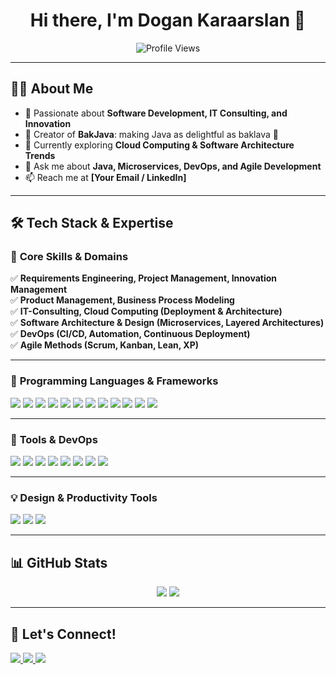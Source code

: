 <h1 align="center">Hi there, I'm Dogan Karaarslan 👋</h1>
<p align="center">
  <img src="https://komarev.com/ghpvc/?username=your-username&label=Profile%20Views&color=0e75b6&style=flat" alt="Profile Views" />
</p>

---

## 👨‍💻 **About Me**  
- 🚀 Passionate about **Software Development, IT Consulting, and Innovation**  
- 🎨 Creator of **BakJava**: making Java as delightful as baklava 🍯  
- 🌱 Currently exploring **Cloud Computing & Software Architecture Trends**  
- 💬 Ask me about **Java, Microservices, DevOps, and Agile Development**  
- 📫 Reach me at **[Your Email / LinkedIn]**  

---

## 🛠️ **Tech Stack & Expertise**  

### 🎯 **Core Skills & Domains**  
✅ **Requirements Engineering, Project Management, Innovation Management**  
✅ **Product Management, Business Process Modeling**  
✅ **IT-Consulting, Cloud Computing (Deployment & Architecture)**  
✅ **Software Architecture & Design (Microservices, Layered Architectures)**  
✅ **DevOps (CI/CD, Automation, Continuous Deployment)**  
✅ **Agile Methods (Scrum, Kanban, Lean, XP)**  

---

### 🚀 **Programming Languages & Frameworks**  
<p>
  <img src="https://img.shields.io/badge/Java-ED8B00?style=for-the-badge&logo=java&logoColor=white" />
  <img src="https://img.shields.io/badge/JavaScript-F7DF1E?style=for-the-badge&logo=javascript&logoColor=black" />
  <img src="https://img.shields.io/badge/TypeScript-007ACC?style=for-the-badge&logo=typescript&logoColor=white" />
  <img src="https://img.shields.io/badge/Angular-DD0031?style=for-the-badge&logo=angular&logoColor=white" />
  <img src="https://img.shields.io/badge/React-61DAFB?style=for-the-badge&logo=react&logoColor=black" />
  <img src="https://img.shields.io/badge/Spring%20Boot-6DB33F?style=for-the-badge&logo=spring-boot&logoColor=white" />
  <img src="https://img.shields.io/badge/SQL-4479A1?style=for-the-badge&logo=mysql&logoColor=white" />
  <img src="https://img.shields.io/badge/NoSQL-47A248?style=for-the-badge&logo=mongodb&logoColor=white" />
  <img src="https://img.shields.io/badge/UML-4A90E2?style=for-the-badge&logo=uml&logoColor=white" />
  <img src="https://img.shields.io/badge/R-276DC3?style=for-the-badge&logo=r&logoColor=white" />
  <img src="https://img.shields.io/badge/Matlab-EF8B00?style=for-the-badge&logo=mathworks&logoColor=white" />
  <img src="https://img.shields.io/badge/XML-FF6600?style=for-the-badge&logo=xml&logoColor=white" />
</p>

---

### 🔧 **Tools & DevOps**  
<p>
  <img src="https://img.shields.io/badge/Docker-2496ED?style=for-the-badge&logo=docker&logoColor=white" />
  <img src="https://img.shields.io/badge/Git-F05032?style=for-the-badge&logo=git&logoColor=white" />
  <img src="https://img.shields.io/badge/GitHub-181717?style=for-the-badge&logo=github&logoColor=white" />
  <img src="https://img.shields.io/badge/GitLab-FC6D26?style=for-the-badge&logo=gitlab&logoColor=white" />
  <img src="https://img.shields.io/badge/GitHub%20Actions-2088FF?style=for-the-badge&logo=github-actions&logoColor=white" />
  <img src="https://img.shields.io/badge/Ansible-EE0000?style=for-the-badge&logo=ansible&logoColor=white" />
  <img src="https://img.shields.io/badge/JUnit-25A162?style=for-the-badge&logo=junit&logoColor=white" />
  <img src="https://img.shields.io/badge/Selenium-43B02A?style=for-the-badge&logo=selenium&logoColor=white" />
</p>

---

### 💡 **Design & Productivity Tools**  
<p>
  <img src="https://img.shields.io/badge/Adobe%20Creative%20Cloud-DA1F26?style=for-the-badge&logo=adobe-creative-cloud&logoColor=white" />
  <img src="https://img.shields.io/badge/Figma-F24E1E?style=for-the-badge&logo=figma&logoColor=white" />
  <img src="https://img.shields.io/badge/Microsoft%20Office-D83B01?style=for-the-badge&logo=microsoft-office&logoColor=white" />
</p>

---

## 📊 **GitHub Stats**
<p align="center">
  <img src="https://github-readme-stats.vercel.app/api?username=bakjava1&show_icons=true&theme=tokyonight" />
  <img src="https://github-readme-stats.vercel.app/api/top-langs/?username=bakjava1&layout=compact&theme=tokyonight" />
</p>

---

## 🎯 **Let's Connect!**
<p>
  <a href="https://linkedin.com/in/dogankaraarslan" target="_blank">
    <img src="https://img.shields.io/badge/LinkedIn-0A66C2?style=for-the-badge&logo=linkedin&logoColor=white" />
  </a>
  <a href="mailto:tuwien@ciaorelated.com">
    <img src="https://img.shields.io/badge/Email-D14836?style=for-the-badge&logo=gmail&logoColor=white" />
  </a>
  <a href="https://bakjava.com">
    <img src="https://img.shields.io/badge/Website-000000?style=for-the-badge&logo=vercel&logoColor=white" />
  </a>
</p>
